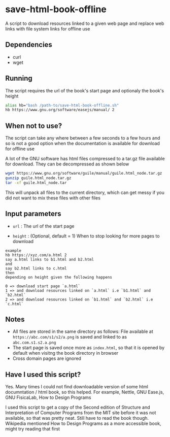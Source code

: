 # save-html-book-offline

A script to download resources linked to a given web page
and replace web links with file system links for offline use

## Dependencies
- curl
- wget

## Running
The script requires the url of the book's start page and optionaly the book's height
```bash
alias hb="bash /path-to/save-html-book-offline.sh"
hb https://www.gnu.org/software/easejs/manual/ 2
```

## When not to use?
The script can take any where between a few seconds to a few hours and so is not a good option when the documentation is available for download for offline use

A lot of the GNU software has html files compressed to a tar.gz file available for download. They can be decompressed as shown below
```bash
wget https://www.gnu.org/software/guile/manual/guile.html_node.tar.gz
gunzip guile.html_node.tar.gz
tar -xf guile.html_node.tar
```
This will unpack all files to the current directory, which can get messy if you did not want to mix these files with other files

## Input parameters
- `url` : 
The url of the start page

- `height` : (Optional, default = 1)
When to stop looking for more pages to download

```
example 
hb https://xyz.com/a.html 2
say a.html links to b1.html and b2.html 
and
say b2.html links to c.html 
then 
depending on height given the following happens

0 => download start page `a.html`
1 => and download resources linked on `a.html` i.e `b1.html` and `b2.html`
2 => and download resources linked on `b1.html` and `b2.html` i.e `c.html`
```

## Notes
- All files are stored in the same directory as follows: File available at `https://abc.com/s1/s2/a.png` is saved and linked to as `abc.com.s1.s2.a.png`
- The start page is saved once more as `index.html`, so that it is opened by default when visitng the book directory in browser
- Cross domain pages are ignored

## Have I used this script?
Yes. Many times I could not find downloadable version of some html documntation / html book, so this helped. For example, Nettle, GNU Ease.js, GNU FisicaLab, How to Design Programs

I used this script to get a copy of the Second edition of Structure and Interpretation of Computer Programs from the MIT site before it was not available, so that was pretty neat. Still have to read the book though. Wikipedia mentioned How to Design Programs as a more accessible book, might try reading that first


